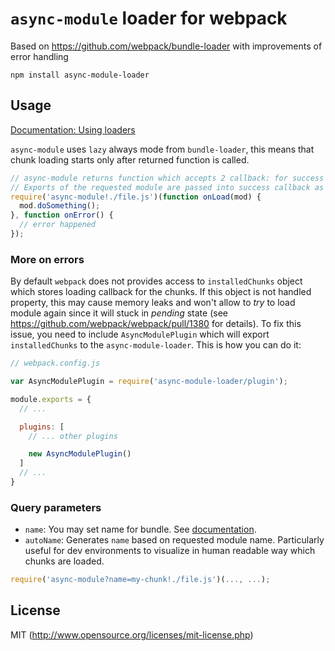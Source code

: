 # ``async-module`` loader for webpack

Based on https://github.com/webpack/bundle-loader with improvements of error handling

``npm install async-module-loader``

## Usage

[Documentation: Using loaders](http://webpack.github.io/docs/using-loaders.html)

``async-module`` uses ``lazy`` always mode from ``bundle-loader``, this means that chunk loading starts only after returned function is called.

``` javascript
// async-module returns function which accepts 2 callback: for success and for fail
// Exports of the requested module are passed into success callback as a first argument
require('async-module!./file.js')(function onLoad(mod) {
  mod.doSomething();
}, function onError() {
  // error happened
});
```

### More on errors
By default `webpack` does not provides access to `installedChunks` object which stores loading callback for the chunks. If this object is not handled property, this may cause memory leaks and won't allow to _try_ to load module again since it will stuck in _pending_ state (see https://github.com/webpack/webpack/pull/1380 for details). To fix this issue, you need to include `AsyncModulePlugin` which will export `installedChunks` to the `async-module-loader`. This is how you can do it:

```js
// webpack.config.js

var AsyncModulePlugin = require('async-module-loader/plugin');

module.exports = {
  // ...

  plugins: [
    // ... other plugins

    new AsyncModulePlugin()
  ]
  // ...
}
```

### Query parameters

* `name`: You may set name for bundle. See [documentation](https://github.com/webpack/loader-utils#interpolatename).
* `autoName`: Generates `name` based on requested module name. Particularly useful for dev environments to visualize in human readable way which chunks are loaded.


``` javascript
require('async-module?name=my-chunk!./file.js')(..., ...);
```

## License

MIT (http://www.opensource.org/licenses/mit-license.php)
